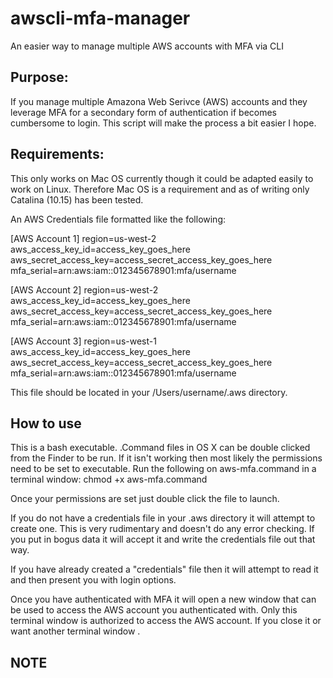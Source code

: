 # awscli-mfa-manager
An easier way to manage multiple AWS accounts with MFA via CLI

## Purpose:

If you manage multiple Amazona Web Serivce (AWS) accounts and they leverage MFA for a secondary form of authentication if becomes cumbersome to login.  This script will make the process a bit easier I hope.

## Requirements:

This only works on Mac OS currently though it could be adapted easily to work on Linux.  Therefore Mac OS is a requirement and as of writing only Catalina (10.15) has been tested.

An AWS Credentials file formatted like the following:

[AWS Account 1]
region=us-west-2
aws_access_key_id=access_key_goes_here
aws_secret_access_key=access_secret_access_key_goes_here
mfa_serial=arn:aws:iam::012345678901:mfa/username

[AWS Account 2]
region=us-west-2
aws_access_key_id=access_key_goes_here
aws_secret_access_key=access_secret_access_key_goes_here
mfa_serial=arn:aws:iam::012345678901:mfa/username

[AWS Account 3]
region=us-west-1
aws_access_key_id=access_key_goes_here
aws_secret_access_key=access_secret_access_key_goes_here
mfa_serial=arn:aws:iam::012345678901:mfa/username

This file should be located in your /Users/username/.aws directory.

## How to use

This is a bash executable.  .Command files in OS X can be double clicked from the Finder to be run.  If it isn't working then most likely the permissions need to be set to executable.  Run the following on aws-mfa.command in a terminal window:  chmod +x aws-mfa.command

Once your permissions are set just double click the file to launch.

If you do not have a credentials file in your .aws directory it will attempt to create one.  This is very rudimentary and doesn't do any error checking.  If you put in bogus data it will accept it and write the credentials file out that way.

If you have already created a "credentials" file then it will attempt to read it and then present you with login options.

Once you have authenticated with MFA it will open a new window that can be used to access the AWS account you authenticated with.
Only this terminal window is authorized to access the AWS account.  If you close it or want another terminal window .

## NOTE


